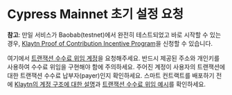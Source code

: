 # Cypress Mainnet 초기 설정 요청 <a id="request-for-initial-setup-on-cypress-mainnet"></a>

**참고**: 만일 서비스가 Baobab\(testnet\)에서 완전히 테스트되었고 바로 시작할 수 있는 경우, [Klaytn Proof of Contribution Incentive Program](../klaytn/design/token-economy.md#incentive-programs)을 신청할 수 있습니다.

여기에서 [트랜잭션 수수료 위임 계정](https://klaytn.typeform.com/to/op3xWQ)을 요청해주세요. 반드시 제공된 주소와 개인키를 사용하여 수수료 위임을 구현해야 함에 주의하세요. 주어진 계정이 사용자의 트랜잭션에 대한 트랜잭션 수수료 납부자(payer)인지 확인하세요. 스마트 컨트랙트를 배포하기 전에 [Klaytn의 계정 구조에 대한 설명](../klaytn/design/accounts.md)과 [트랜잭션 수수료 위임 예시](../bapp/tutorials/fee-delegation-example.md)를 확인하세요.




